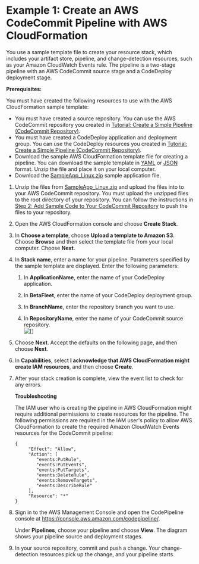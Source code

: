 # Example 1: Create an AWS CodeCommit Pipeline with AWS CloudFormation<a name="tutorials-cloudformation-codecommit"></a>

You use a sample template file to create your resource stack, which includes your artifact store, pipeline, and change\-detection resources, such as your Amazon CloudWatch Events rule\. The pipeline is a two\-stage pipeline with an AWS CodeCommit source stage and a CodeDeploy deployment stage\.

**Prerequisites:**

You must have created the following resources to use with the AWS CloudFormation sample template:
+ You must have created a source repository\. You can use the AWS CodeCommit repository you created in [Tutorial: Create a Simple Pipeline \(CodeCommit Repository\)](tutorials-simple-codecommit.md)\.
+ You must have created a CodeDeploy application and deployment group\. You can use the CodeDeploy resources you created in [Tutorial: Create a Simple Pipeline \(CodeCommit Repository\)](tutorials-simple-codecommit.md)\.
+ Download the sample AWS CloudFormation template file for creating a pipeline\. You can download the sample template in [YAML](samples/codepipeline-codecommit-events-yaml.zip) or [JSON](samples/codepipeline-codecommit-events-json.zip) format\. Unzip the file and place it on your local computer\.
+ Download the [SampleApp\_Linux\.zip](samples/SampleApp_Linux.zip) sample application file\.

1. Unzip the files from [SampleApp\_Linux\.zip](https://s3.amazonaws.com/aws-codedeploy-us-east-1/samples/latest/SampleApp_Linux.zip) and upload the files into to your AWS CodeCommit repository\. You must upload the unzipped files to the root directory of your repository\. You can follow the instructions in [Step 2: Add Sample Code to Your CodeCommit Repository](tutorials-simple-codecommit.md#codecommit-add-code) to push the files to your repository\.

1. Open the AWS CloudFormation console and choose **Create Stack**\.

1. In **Choose a template**, choose **Upload a template to Amazon S3**\. Choose **Browse** and then select the template file from your local computer\. Choose **Next**\.

1. In **Stack name**, enter a name for your pipeline\. Parameters specified by the sample template are displayed\. Enter the following parameters: 

   1. In **ApplicationName**, enter the name of your CodeDeploy application\.

   1. In **BetaFleet**, enter the name of your CodeDeploy deployment group\.

   1. In **BranchName**, enter the repository branch you want to use\.

   1. In **RepositoryName**, enter the name of your CodeCommit source repository\.  
![\[\]](http://docs.aws.amazon.com/codepipeline/latest/userguide/images/create-stack-codecommit-pipeline.png)

1. Choose **Next**\. Accept the defaults on the following page, and then choose **Next**\.

1. In **Capabilities**, select **I acknowledge that AWS CloudFormation might create IAM resources**, and then choose **Create**\.

1. After your stack creation is complete, view the event list to check for any errors\.

   **Troubleshooting**

   The IAM user who is creating the pipeline in AWS CloudFormation might require additional permissions to create resources for the pipeline\. The following permissions are required in the IAM user's policy to allow AWS CloudFormation to create the required Amazon CloudWatch Events resources for the CodeCommit pipeline:

   ```
   {
        "Effect": "Allow",
        "Action": [
           "events:PutRule",
           "events:PutEvents",
           "events:PutTargets",
           "events:DeleteRule",
           "events:RemoveTargets",
           "events:DescribeRule"
        ],
        "Resource": "*"
   }
   ```

1. Sign in to the AWS Management Console and open the CodePipeline console at [https://console\.aws\.amazon\.com/codepipeline/](https://console.aws.amazon.com/codepipeline/)\.

   Under **Pipelines**, choose your pipeline and choose **View**\. The diagram shows your pipeline source and deployment stages\.

1. In your source repository, commit and push a change\. Your change\-detection resources pick up the change, and your pipeline starts\.